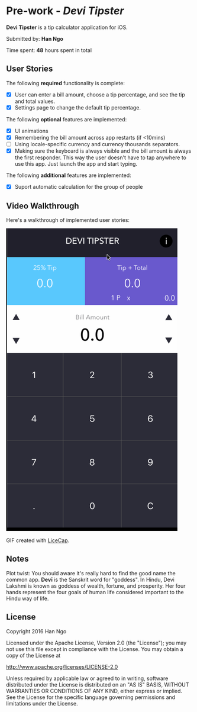 # Pre-work - *Devi Tipster*

**Devi Tipster** is a tip calculator application for iOS.

Submitted by: **Han Ngo**

Time spent: **48** hours spent in total

## User Stories

The following **required** functionality is complete:

* [x] User can enter a bill amount, choose a tip percentage, and see the tip and total values.
* [x] Settings page to change the default tip percentage.

The following **optional** features are implemented:
* [x] UI animations
* [x] Remembering the bill amount across app restarts (if <10mins)
* [ ] Using locale-specific currency and currency thousands separators.
* [x] Making sure the keyboard is always visible and the bill amount is always the first responder. This way the user doesn't have to tap anywhere to use this app. Just launch the app and start typing.

The following **additional** features are implemented:

- [x] Suport automatic calculation for the group of people

## Video Walkthrough 

Here's a walkthrough of implemented user stories:

[![Video Walkthrough](https://raw.githubusercontent.com/tieubao/devi/master/devi.gif)](/devi.gif)

GIF created with [LiceCap](http://www.cockos.com/licecap/).

## Notes

Plot twist: You should aware it's really hard to find the good name the common app. **Devī** is the Sanskrit word for "goddess". In Hindu, Devi Lakshmi is known as goddess of wealth, fortune, and prosperity. Her four hands represent the four goals of human life considered important to the Hindu way of life.

## License

Copyright 2016 Han Ngo

Licensed under the Apache License, Version 2.0 (the "License");
you may not use this file except in compliance with the License.
You may obtain a copy of the License at

http://www.apache.org/licenses/LICENSE-2.0

Unless required by applicable law or agreed to in writing, software
distributed under the License is distributed on an "AS IS" BASIS,
WITHOUT WARRANTIES OR CONDITIONS OF ANY KIND, either express or implied.
See the License for the specific language governing permissions and
limitations under the License.